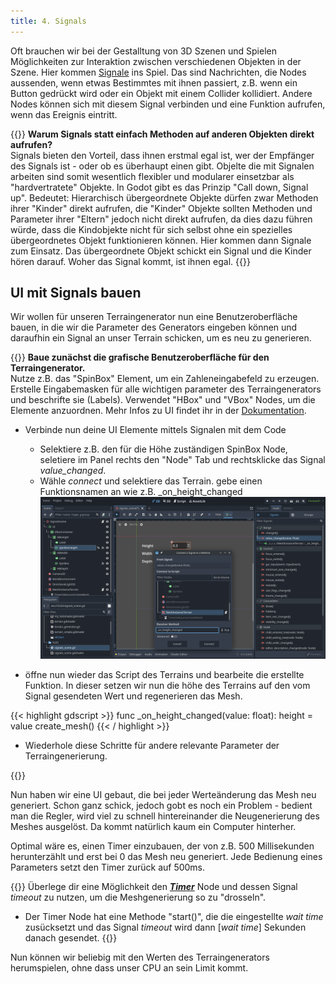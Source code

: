 ```yaml
---
title: 4. Signals
---
```


Oft brauchen wir bei der Gestalltung von 3D Szenen und Spielen Möglichkeiten zur Interaktion zwischen verschiedenen Objekten in der Szene. Hier kommen [Signale](https://docs.godotengine.org/en/stable/getting_started/step_by_step/signals.html) ins Spiel. Das sind Nachrichten, die Nodes aussenden, wenn etwas Bestimmtes mit ihnen passiert, z.B. wenn ein Button gedrückt wird oder ein Objekt mit einem Collider kollidiert. Andere Nodes können sich mit diesem Signal verbinden und eine Funktion aufrufen, wenn das Ereignis eintritt.

{{<info>}}
**Warum Signals statt einfach Methoden auf anderen Objekten direkt aufrufen?**  
Signals bieten den Vorteil, dass ihnen erstmal egal ist, wer der Empfänger des Signals ist - oder ob es überhaupt einen gibt. Objelte die mit Signalen arbeiten sind somit wesentlich flexibler und modularer einsetzbar als "hardvertratete" Objekte. In Godot gibt es das Prinzip "Call down, Signal up". Bedeutet: Hierarchisch übergeordnete Objekte dürfen zwar Methoden ihrer "Kinder" direkt aufrufen, die "Kinder" Objekte sollten Methoden und Parameter ihrer "Eltern" jedoch nicht direkt aufrufen, da dies dazu führen würde, dass die Kindobjekte nicht für sich selbst ohne ein spezielles übergeordnetes Objekt  funktionieren können. Hier kommen dann Signale zum Einsatz. Das übergeordnete Objekt schickt ein Signal und die Kinder hören darauf. Woher das Signal kommt, ist ihnen egal.
{{</info>}}

## UI mit Signals bauen

Wir wollen für unseren Terraingenerator nun eine Benutzeroberfläche bauen, in die wir die Parameter des Generators eingeben können und daraufhin ein Signal an unser Terrain schicken, um es neu zu generieren.

{{<todo>}}
**Baue zunächst die grafische Benutzeroberfläche für den Terraingenerator.**  
Nutze z.B. das "SpinBox" Element, um ein Zahleneingabefeld zu erzeugen. Erstelle Eingabemasken für alle wichtigen parameter des Terraingenerators und beschrifte sie (Labels). Verwendet "HBox" und "VBox" Nodes, um die Elemente anzuordnen. Mehr Infos zu UI findet ihr in der [Dokumentation](https://docs.godotengine.org/en/stable/tutorials/ui/index.html).

- Verbinde nun deine UI Elemente mittels Signalen mit dem Code
    - Selektiere z.B. den für die Höhe zuständigen SpinBox Node, seletiere im Panel rechts den "Node" Tab und rechtsklicke das Signal *value_changed*.
    - Wähle *connect* und selektiere das Terrain. gebe einen Funktionsnamen an wie z.B. _on_height_changed
    ![signal ui](img/signal_ui.png)

- öffne nun wieder das Script des Terrains und bearbeite die erstellte Funktion. In dieser setzen wir nun die höhe des Terrains auf den vom Signal gesendeten Wert und regenerieren das Mesh.

{{< highlight gdscript >}}
func _on_height_changed(value: float):
	height = value
	create_mesh()
{{< / highlight >}}

- Wiederhole diese Schritte für andere relevante Parameter der Terraingenerierung.

{{</todo>}}

Nun haben wir eine UI gebaut, die bei jeder Werteänderung das Mesh neu generiert. Schon ganz schick, jedoch gobt es noch ein Problem - bedient man die Regler, wird viel zu schnell hintereinander die Neugenerierung des Meshes ausgelöst. Da kommt natürlich kaum ein Computer hinterher.

Optimal wäre es, einen Timer einzubauen, der von z.B. 500 Millisekunden herunterzählt und erst bei 0 das Mesh neu generiert. Jede Bedienung eines Parameters setzt den Timer zurück auf 500ms.

{{<todo>}}
Überlege dir eine Möglichkeit den [***Timer***](https://docs.godotengine.org/en/stable/classes/class_timer.html) Node und dessen Signal *timeout* zu nutzen, um die Meshgenerierung so zu "drosseln".

- Der Timer Node hat eine Methode "start()", die die eingestellte *wait time* zusücksetzt und das Signal *timeout* wird dann [*wait time*] Sekunden danach gesendet.
{{</todo>}}

Nun können wir beliebig mit den Werten des Terraingenerators herumspielen, ohne dass unser CPU an sein Limit kommt.

